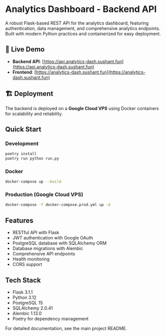 # Analytics Dashboard - Backend API

A robust Flask-based REST API for the analytics dashboard, featuring authentication, data management, and comprehensive analytics endpoints. Built with modern Python practices and containerized for easy deployment.

## 🚀 Live Demo

- **Backend API**: [https://api.analytics-dash.sushant.fun](https://api.analytics-dash.sushant.fun)
- **Frontend**: [https://analytics-dash.sushant.fun](https://analytics-dash.sushant.fun)

## 🏗️ Deployment

The backend is deployed on a **Google Cloud VPS** using Docker containers for scalability and reliability.

## Quick Start

### Development

```bash
poetry install
poetry run python run.py
```

### Docker

```bash
docker-compose up --build
```

### Production (Google Cloud VPS)

```bash
docker-compose -f docker-compose.prod.yml up -d
```

## Features

- RESTful API with Flask
- JWT authentication with Google OAuth
- PostgreSQL database with SQLAlchemy ORM
- Database migrations with Alembic
- Comprehensive API endpoints
- Health monitoring
- CORS support

## Tech Stack

- Flask 3.1.1
- Python 3.12
- PostgreSQL 15
- SQLAlchemy 2.0.41
- Alembic 1.13.0
- Poetry for dependency management

For detailed documentation, see the main project README.
